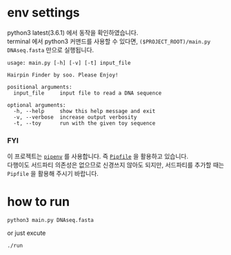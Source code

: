 # env settings

python3 latest(3.6.1) 에서 동작을 확인하였습니다.  
terminal 에서 python3 커맨드를 사용할 수 있다면, `($PROJECT_ROOT)/main.py DNAseq.fasta` 만으로 실행됩니다.

```
usage: main.py [-h] [-v] [-t] input_file

Hairpin Finder by soo. Please Enjoy!

positional arguments:
  input_file     input file to read a DNA sequence

optional arguments:
  -h, --help     show this help message and exit
  -v, --verbose  increase output verbosity
  -t, --toy      run with the given toy sequence
```

### FYI

이 프로젝트는 [`pipenv`](https://github.com/kennethreitz/pipenv) 를 사용합니다. 즉 [`Pipfile`](https://github.com/pypa/pipfile) 을 활용하고 있습니다.  
다행이도 서드파티 의존성은 없으므로 신경쓰지 않아도 되지만, 서드파티를 추가할 때는 `Pipfile` 을 활용해 주시기 바랍니다.

# how to run

```commandline
python3 main.py DNAseq.fasta
```

or just excute

```commandline
./run
```